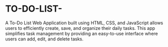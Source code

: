 # TO-DO-LIST-
A To-Do List Web Application built using HTML, CSS, and JavaScript allows users to efficiently create, save, and organize their daily tasks. This app simplifies task management by providing an easy-to-use interface where users can add, edit, and delete tasks. 
